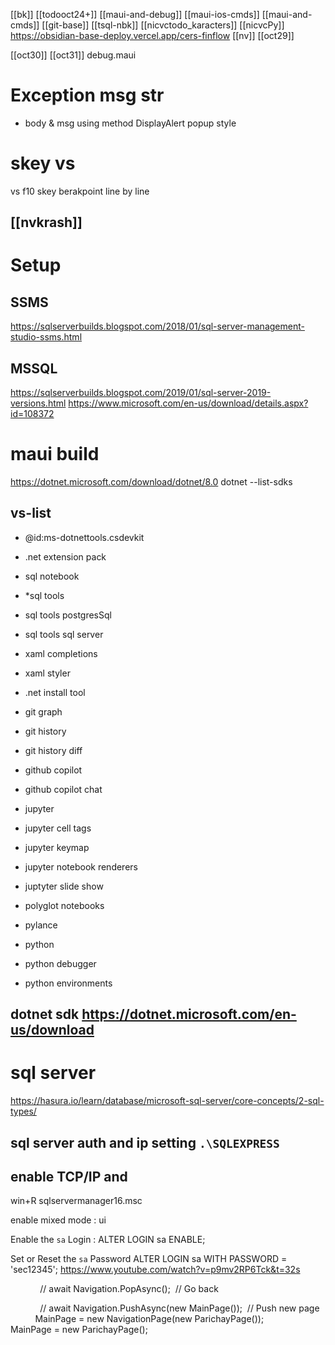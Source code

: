 [[bk]]
[[todooct24+]]
[[maui-and-debug]]
[[maui-ios-cmds]]
[[maui-and-cmds]]
[[git-base]]
[[tsql-nbk]]
[[nicvctodo_karacters]]
[[nicvcPy]]
https://obsidian-base-deploy.vercel.app/cers-finflow
[[nv]]
[[oct29]]

[[oct30]]
[[oct31]]
debug.maui
# Exception msg  str
* body   & msg 
using method DisplayAlert  popup  style 

# skey vs 
vs f10 skey  berakpoint line by line 




[[nvkrash]]
---

# Setup 


## SSMS 
https://sqlserverbuilds.blogspot.com/2018/01/sql-server-management-studio-ssms.html

## MSSQL 

https://sqlserverbuilds.blogspot.com/2019/01/sql-server-2019-versions.html
https://www.microsoft.com/en-us/download/details.aspx?id=108372



# maui build 
https://dotnet.microsoft.com/download/dotnet/8.0
dotnet --list-sdks

## vs-list
* @id:ms-dotnettools.csdevkit
* .net extension pack
*  sql notebook
* *sql tools
* sql tools postgresSql
* sql tools sql server 
* xaml completions 
* xaml styler 
* .net install tool

* git graph
* git history
* git history diff
* github copilot 
* github copilot chat 
* jupyter 
* jupyter cell tags 
* jupyter keymap
* jupyter notebook renderers
* juptyter slide show 
* polyglot notebooks
* pylance
* python
* python debugger
* python environments


## dotnet sdk https://dotnet.microsoft.com/en-us/download




# sql server
https://hasura.io/learn/database/microsoft-sql-server/core-concepts/2-sql-types/

## sql server auth and ip setting  **`.\SQLEXPRESS`**

## enable TCP/IP and

win+R
sqlservermanager16.msc

enable mixed mode :
ui 

Enable the `sa` Login :
ALTER LOGIN sa ENABLE;

Set or Reset the `sa` Password
ALTER LOGIN sa WITH PASSWORD = 'sec12345';
https://www.youtube.com/watch?v=p9mv2RP6Tck&t=32s

            // await Navigation.PopAsync();  // Go back

            // await Navigation.PushAsync(new MainPage());  // Push new page
             MainPage = new NavigationPage(new ParichayPage());
              MainPage = new ParichayPage();